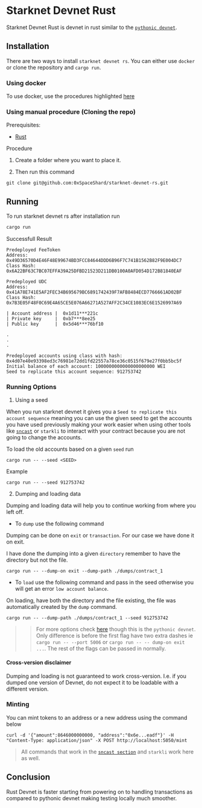 # Starknet Devnet Rust

Starknet Devnet Rust is devnet in rust similar to the [`pythonic devnet`](https://0xspaceshard.github.io/starknet-devnet/docs/intro).

## Installation

There are two ways to install `starknet devnet rs`. You can either use `docker` or clone the repository and `cargo run`.

### Using docker

To use docker, use the procedures highlighted [here](https://github.com/0xSpaceShard/starknet-devnet-rs#readme)

### Using manual procedure (Cloning the repo)

Prerequisites:

- [Rust](https://www.rust-lang.org/tools/install)

Procedure

1. Create a folder where you want to place it.

2. Then run this command

```shell
git clone git@github.com:0xSpaceShard/starknet-devnet-rs.git
```

## Running

To run starknet devnet rs after installation run

```rust
cargo run
```

Successfull Result

```shell
Predeployed FeeToken
Address: 0x49D36570D4E46F48E99674BD3FCC84644DDD6B96F7C741B1562B82F9E004DC7
Class Hash: 0x6A22BF63C7BC07EFFA39A25DFBD21523D211DB0100A0AFD054D172B81840EAF

Predeployed UDC
Address: 0x41A78E741E5AF2FEC34B695679BC6891742439F7AFB8484ECD7766661AD02BF
Class Hash: 0x7B3E05F48F0C69E4A65CE5E076A66271A527AFF2C34CE1083EC6E1526997A69

| Account address |  0x1d11***221c
| Private key     |  0xb7***8ee25
| Public key      |  0x5d46***76bf10

.
.
.

Predeployed accounts using class with hash: 0x4d07e40e93398ed3c76981e72dd1fd22557a78ce36c0515f679e27f0bb5bc5f
Initial balance of each account: 1000000000000000000000 WEI
Seed to replicate this account sequence: 912753742
```

### Running Options

1. Using a seed

When you run starknet devnet it gives you a `Seed to replicate this account sequence` meaning you can use the given seed to get the accounts you have used previously making your work easier when using other tools like [`sncast`](https://book.starknet.io/ch02-12-foundry-cast.html) or `starkli` to interact with your contract because you are not going to change the accounts.

To load the old accounts based on a given `seed` run

```shell
cargo run -- --seed <SEED>
```

Example

```shell
cargo run -- --seed 912753742
```

2. Dumping and loading data

Dumping and loading data will help you to continue working from where you left off.

- To `dump` use the following command

Dumping can be done on `exit` or `transaction`. For our case we have done it on exit.

I have done the dumping into a given `directory` remember to have the directory but not the file.

```shell
cargo run -- --dump-on exit --dump-path ./dumps/contract_1
```

- To `load` use the following command and pass in the seed otherwise you will get an error `low account balance`.

On loading, have both the directory and the file existing, the file was automatically created by the `dump` command.

```shell
cargo run -- --dump-path ./dumps/contract_1 --seed 912753742
```

> > For more options check [here](https://0xspaceshard.github.io/starknet-devnet/docs/guide/run) though this is the `pythonic devnet`. Only difference is before the first flag have two extra dashes ie `cargo run -- --port 5006` or `cargo run -- -- dump-on exit ...`. The rest of the flags can be passed in normally.

#### Cross-version disclaimer

Dumping and loading is not guaranteed to work cross-version. I.e. if you dumped one version of Devnet, do not expect it to be loadable with a different version.

### Minting

You can mint tokens to an address or a new address using the command below

```shell
curl -d '{"amount":8646000000000, "address":"0x6e...eadf"}' -H "Content-Type: application/json" -X POST http://localhost:5050/mint
```

> All commands that work in the [`sncast section`](https://book.starknet.io/ch02-12-foundry-cast.html) and `starkli` work here as well.

## Conclusion

Rust Devnet is faster starting from powering on to handling transactions as compared to pythonic devnet making testing locally much smoother.
